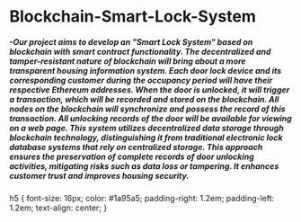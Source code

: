 # Blockchain-Smart-Lock-System


##### -Our project aims to develop an "Smart Lock System" based on blockchain with smart contract functionality. The decentralized and tamper-resistant nature of blockchain will bring about a more transparent housing information system. Each door lock device and its corresponding customer during the occupancy period will have their respective Ethereum addresses. When the door is unlocked, it will trigger a transaction, which will be recorded and stored on the blockchain. All nodes on the blockchain will synchronize and possess the record of this transaction. All unlocking records of the door will be available for viewing on a web page. This system utilizes decentralized data storage through blockchain technology, distinguishing it from traditional electronic lock database systems that rely on centralized storage. This approach ensures the preservation of complete records of door unlocking activities, mitigating risks such as data loss or tampering. It enhances customer trust and improves housing security.  

h5 {
	font-size: 16px;
	color: #1a95a5;
	padding-right: 1.2em;
	padding-left: 1.2em;
	text-align: center;
}
